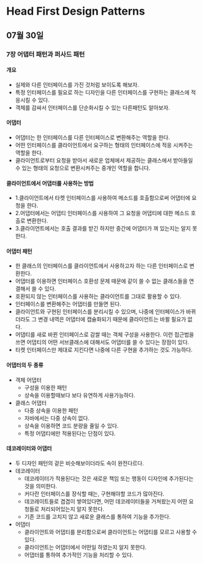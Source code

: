 # Head First Design Patterns

## 07월 30일

### 7장 어댑터 패턴과 퍼사드 패턴

#### 개요
- 실제와 다른 인터페이스를 가진 것처럼 보이도록 해보자.
- 특정 인터페이스를 필요로 하는 디자인을 다른 인터페이스를 구현하는 클래스에 적응시킬 수 있다.
- 객체를 감싸서 인터페이스를 단순화시킬 수 있는 다른패턴도 알아보자.

#### 어댑터
- 어댑터는 한 인터페이스를 다른 인터페이스로 변환해주는 역할을 한다.
- 어떤 인터페이스를 클라이언트에서 요구하는 형태의 인터페이스에 적응 시켜주는 역할을 한다.
- 클라이언트로부터 요청을 받아서 새로운 업체에서 제공하는 클래스에서 받아들일 수 있는 형태의 요청으로 변환시켜주는 중개인 역할을 합니다.

#### 클라이언트에서 어댑터를 사용하는 방법
- 1.클라이언트에서 타켓 인터페이스를 사용하여 메소드를 호출함으로써 어댑터에 요청을 한다.
- 2.어댑터에서는 어댑티 인터페이스를 사용하여 그 요청을 어댑티에 대한 메소드 호출로 변환한다.
- 3.클라이언트에서는 호출 결과를 받긴 하지만 중간에 어댑터가 껴 있는지는 알지 못한다.

#### 어댑터 패턴
- 한 클래스의 인터페이스를 클라이언트에서 사용하고자 하는 다른 인터페이스로 변환한다.
- 어댑터를 이용하면 인터페이스 호환성 문제 때문에 같이 쓸 수 없는 클래스들을 연결해서 쓸 수 있다.
- 호환되지 않는 인터페이스를 사용하는 클라이언트를 그대로 활용할 수 있다.
- 인터페이스를 변환해주는 어댑터를 만들면 된다.
- 클라이언트와 구현된 인터페이스를 분리시킬 수 있으며, 나중에 인터페이스가 바뀌더라도 그 변경 내역은 어댑터에 캡슐화되기 때문에 클라이언트는 바뀔 필요가 없다.
- 어댑티를 새로 바뀐 인터페이스로 감쌀 때는 객체 구성을 사용한다. 이런 접근법을 쓰면 어댑티의 어떤 서브클래스에 대해서도 어댑터를 쓸 수 있다는 장점이 있다.
- 타켓 인터페이스만 제대로 지킨다면 나중에 다른 구현을 추가하는 것도 가능하다.

#### 어댑터의 두 종류
- 객체 어댑터
    - 구성을 이용한 패턴
    - 상속을 이용할때보다 보다 유연하게 사용가능하다.
- 클래스 어댑터
    - 다중 상속을 이용한 패턴
    - 자바에서는 다중 상속이 없다.
    - 상속을 이용하면 코드 분량을 줄일 수 있다.
    - 특정 어댑티에만 적용된다는 단점이 있다.

#### 데코레이터와 어댑터
- 두 디자인 패턴의 겉은 비슷해보이더라도 속이 완전다르다.
- 데코레이터
    - 데코레이터가 적용된다는 것은 새로운 책임 또는 행동이 디자인에 추가된다는 것을 의미한다.
    - 커다란 인터페이스를 장식할 때는, 구현해야할 코드가 많아진다.
    - 데코레이트들로 겹겹이 쌓여있다면, 어떤 데코레이터들을 거쳐왔는지 어떤 요청들로 처리되어있는지 알지 못한다.
    - 기존 코드를 고치지 않고 새로운 클래스를 통하여 기능을 추가한다.
- 어댑터
    - 클라이언트와 어댑티를 분리함으로써 클라이언트는 어댑티를 모르고 사용할 수 있다.
    - 클라이언트는 어댑터에서 어떤일 하였는지 알지 못한다.
    - 어댑터를 통하여 추가적인 기능을 처리할 수 있다.
 
